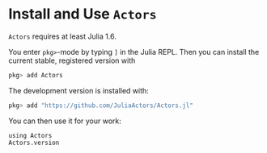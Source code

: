 # Install and Use `Actors`

`Actors` requires at least Julia 1.6.

You enter `pkg>`-mode by typing `]` in the Julia REPL. Then you can install the current stable, registered version with

```julia
pkg> add Actors
```

The development version is installed with:

```julia
pkg> add "https://github.com/JuliaActors/Actors.jl"
```

You can then use it for your work:

```@repl
using Actors
Actors.version
```
